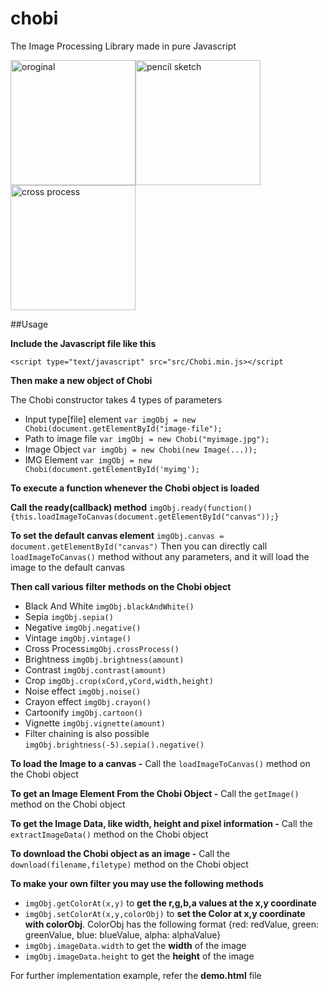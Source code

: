 # chobi
The Image Processing Library made in pure Javascript

<img src="http://i.imgur.com/k029yZm.jpg" alt="oroginal" width="200" height:="200"/><img src="http://i.imgur.com/efYOXGL.png" alt="pencil sketch" width="200" height:="200"/><img src="http://i.imgur.com/m9COl8W.png" alt="cross process" width="200" height:="200"/>

##Usage

  __Include the Javascript file like this__
  
  `<script type="text/javascript" src="src/Chobi.min.js></script`
  
  __Then make a new object of Chobi__
  
The Chobi constructor takes 4 types of parameters
* Input type[file] element
    `var imgObj = new Chobi(document.getElementById("image-file");`
* Path to image file
    `var imgObj = new Chobi("myimage.jpg");`
* Image Object
    `var imgObj = new Chobi(new Image(...));`
* IMG Element
        `var imgObj = new Chobi(document.getElementById('myimg');`


__To execute a function whenever the Chobi object is loaded__

__Call the ready(callback) method__ 
`imgObj.ready(function(){this.loadImageToCanvas(document.getElementById("canvas"));}`

__To set the default canvas element__ `imgObj.canvas = document.getElementById("canvas")`
Then you can directly call `loadImageToCanvas()` method without any parameters, and it will load the image to the default canvas
  


__Then call various filter methods on the Chobi object__
- Black And White `imgObj.blackAndWhite()`
- Sepia `imgObj.sepia()`
- Negative `imgObj.negative()`
- Vintage `imgObj.vintage()`
- Cross Process`imgObj.crossProcess()`
- Brightness `imgObj.brightness(amount)`
- Contrast `imgObj.contrast(amount)`
- Crop `imgObj.crop(xCord,yCord,width,height)`
- Noise effect `imgObj.noise()`
- Crayon effect `imgObj.crayon()`
- Cartoonify `imgObj.cartoon()`
- Vignette `imgObj.vignette(amount)`
- Filter chaining is also possible `imgObj.brightness(-5).sepia().negative()`


    	
__To load the Image to a canvas -__ Call the `loadImageToCanvas()` method on the Chobi object
  
__To get an Image Element From the Chobi Object -__ Call the `getImage()` method on the Chobi object
      
__To get the Image Data, like width, height and pixel information -__ Call the `extractImageData()` method on the Chobi object
      
__To download the Chobi object as an image -__ Call the `download(filename,filetype)` method on the Chobi object

__To make your own filter you may use the following methods__
- `imgObj.getColorAt(x,y)` to __get the r,g,b,a values at the x,y coordinate__
- `imgObj.setColorAt(x,y,colorObj)` to __set the Color at x,y coordinate with colorObj__. ColorObj has the following format {red: redValue, green: greenValue, blue: blueValue, alpha: alphaValue}
- `imgObj.imageData.width` to get the __width__ of the image
- `imgObj.imageData.height` to get the __height__ of the image
      
  
For further implementation example, refer the __demo.html__ file
